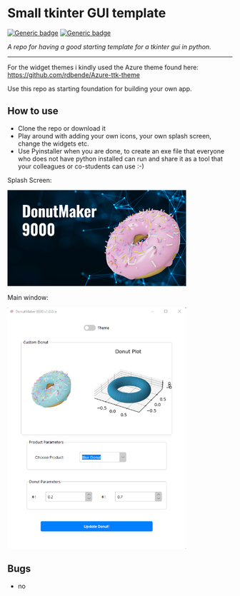 

# Small tkinter GUI template

<p align="center">
 
 
[![Generic badge](https://img.shields.io/badge/Python-3.8-blue)]()
[![Generic badge](https://img.shields.io/badge/version-1.0.0-green)]()
</p>


_A repo for having a good starting template for a tkinter gui in python._

---


For the widget themes i kindly used the Azure theme found here: https://github.com/rdbende/Azure-ttk-theme

Use this repo as starting foundation for building your own app.
 
 
## How to use
 * Clone the repo or download it
 * Play around with adding your own icons, your own splash screen, change the widgets etc. 
 * Use Pyinstaller when you are done, to create an exe file that everyone who does not have python installed can run and share it as a tool that your colleagues or co-students can use :-) 


Splash Screen:



<img src="./doc/splash_screen.png" width="400">




Main window:

<img src="./doc/main_window.png" width="400">



## Bugs
 - no 
